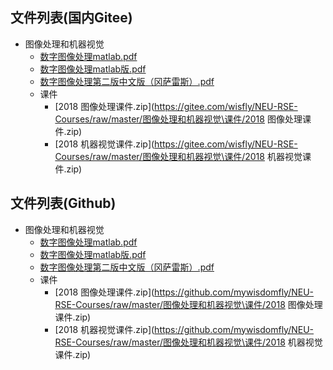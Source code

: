 

## 文件列表(国内Gitee)

- 图像处理和机器视觉
    - [数字图像处理matlab.pdf](https://gitee.com/wisfly/NEU-RSE-Courses/raw/master/图像处理和机器视觉/数字图像处理matlab.pdf)
    - [数字图像处理matlab版.pdf](https://gitee.com/wisfly/NEU-RSE-Courses/raw/master/图像处理和机器视觉/数字图像处理matlab版.pdf)
    - [数字图像处理第二版中文版（冈萨雷斯）.pdf](https://gitee.com/wisfly/NEU-RSE-Courses/raw/master/图像处理和机器视觉/数字图像处理第二版中文版（冈萨雷斯）.pdf)
    - 课件
        - [2018 图像处理课件.zip](https://gitee.com/wisfly/NEU-RSE-Courses/raw/master/图像处理和机器视觉\课件/2018 图像处理课件.zip)
        - [2018 机器视觉课件.zip](https://gitee.com/wisfly/NEU-RSE-Courses/raw/master/图像处理和机器视觉\课件/2018 机器视觉课件.zip)


## 文件列表(Github)

- 图像处理和机器视觉
    - [数字图像处理matlab.pdf](https://github.com/mywisdomfly/NEU-RSE-Courses/raw/master/图像处理和机器视觉/数字图像处理matlab.pdf)
    - [数字图像处理matlab版.pdf](https://github.com/mywisdomfly/NEU-RSE-Courses/raw/master/图像处理和机器视觉/数字图像处理matlab版.pdf)
    - [数字图像处理第二版中文版（冈萨雷斯）.pdf](https://github.com/mywisdomfly/NEU-RSE-Courses/raw/master/图像处理和机器视觉/数字图像处理第二版中文版（冈萨雷斯）.pdf)
    - 课件
        - [2018 图像处理课件.zip](https://github.com/mywisdomfly/NEU-RSE-Courses/raw/master/图像处理和机器视觉\课件/2018 图像处理课件.zip)
        - [2018 机器视觉课件.zip](https://github.com/mywisdomfly/NEU-RSE-Courses/raw/master/图像处理和机器视觉\课件/2018 机器视觉课件.zip)
